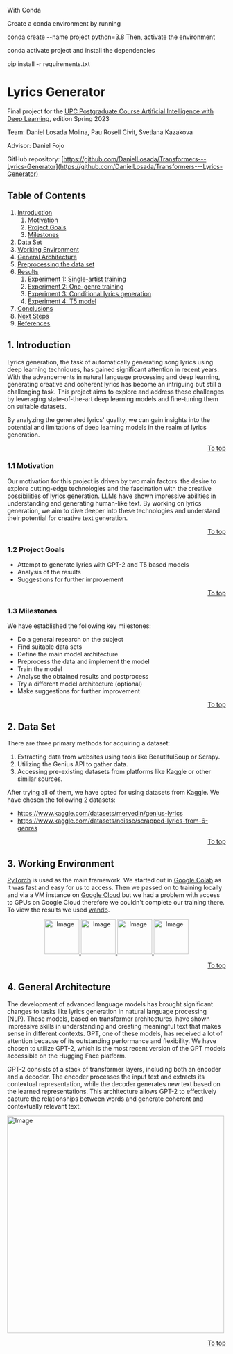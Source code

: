 With Conda

Create a conda environment by running

conda create --name project python=3.8
Then, activate the environment

conda activate project
and install the dependencies

pip install -r requirements.txt

# Lyrics Generator

Final project for the [UPC Postgraduate Course Artificial Intelligence with Deep Learning](https://www.talent.upc.edu/ing/estudis/formacio/curs/310400/postgraduate-course-artificial-intelligence-deep-learning/), edition Spring 2023

Team: Daniel Losada Molina, Pau Rosell Civit, Svetlana Kazakova

Advisor: Daniel Fojo

GitHub repository: [https://github.com/DanielLosada/Transformers---Lyrics-Generator](https://github.com/DanielLosada/Transformers---Lyrics-Generator)

## Table of Contents <a name="toc"></a>
1. [Introduction](#intro)
    1. [Motivation](#motivation)
    2. [Project Goals](#goals)
    3. [Milestones](#milestones)
2. [Data Set](#dataset)
3. [Working Environment](#working_env)
4. [General Architecture](#architecture)
5. [Preprocessing the data set](#dataset_preprocess)
6. [Results](#results)
    1. [Experiment 1: Single-artist training](#experiment_1)
    2. [Experiment 2: One-genre training](#experiment_2)
    3. [Experiment 3: Conditional lyrics generation](#experiment_3)
    4. [Experiment 4: T5 model](#experiment_4)
7. [Conclusions](#conclusions)
10. [Next Steps](#next_steps)
11. [References](#references)

## 1. Introduction <a name="intro"></a>
Lyrics generation, the task of automatically generating song lyrics using deep learning techniques, has gained significant attention in recent years. With the advancements in natural language processing and deep learning, generating creative and coherent lyrics has become an intriguing but still a challenging task. This project aims to explore and address these challenges by leveraging state-of-the-art deep learning models and fine-tuning them on suitable datasets. 

By analyzing the generated lyrics' quality, we can gain insights into the potential and limitations of deep learning models in the realm of lyrics generation.
<p align="right"><a href="#toc">To top</a></p>

### 1.1 Motivation <a name="motivation"></a>
Our motivation for this project is driven by two main factors: the desire to explore cutting-edge technologies and the fascination with the creative possibilities of lyrics generation. LLMs have shown impressive abilities in understanding and generating human-like text. By working on lyrics generation, we aim to dive deeper into these technologies and understand their potential for creative text generation.
<p align="right"><a href="#toc">To top</a></p>

### 1.2 Project Goals <a name="goals"></a>
* Attempt to generate lyrics with GPT-2 and T5 based models
* Analysis of the results
* Suggestions for further improvement
<p align="right"><a href="#toc">To top</a></p>

### 1.3 Milestones <a name="milestones"></a>
We have established the following key milestones:
* Do a general research on the subject
* Find suitable data sets
* Define the main model architecture
* Preprocess the data and implement the model
* Train the model
* Analyse the obtained results and postprocess
* Try a different model architecture (optional)
* Make suggestions for further improvement
<p align="right"><a href="#toc">To top</a></p>

## 2. Data Set <a name="dataset"></a>
There are three primary methods for acquiring a dataset:

1. Extracting data from websites using tools like BeautifulSoup or Scrapy.
2. Utilizing the Genius API to gather data.
3. Accessing pre-existing datasets from platforms like Kaggle or other similar sources.

After trying all of them, we have opted for using datasets from Kaggle.
We have chosen the following 2 datasets:
* https://www.kaggle.com/datasets/mervedin/genius-lyrics
* https://www.kaggle.com/datasets/neisse/scrapped-lyrics-from-6-genres
<p align="right"><a href="#toc">To top</a></p>

## 3. Working Environment <a name="working_env"></a>
[PyTorch](https://pytorch.org/) is used as the main framework.
We started out in [Google Colab](https://colab.research.google.com/) as it was fast and easy for us to access. Then we passed on to training locally and via a VM instance on [Google Cloud](https://cloud.google.com/) but we had a problem with access to GPUs on Google Cloud therefore we couldn't complete our training there. To view the results we used [wandb](https://wandb.ai/site). 

<p align="middle">
  <a href="https://drive.google.com/uc?export=view&id=1jgmyVjKrc69KLUzmZw7j2BYIghZrDnZL">
    <img src="https://drive.google.com/uc?export=view&id=1jgmyVjKrc69KLUzmZw7j2BYIghZrDnZL" alt="Image" style="width: auto; max-width: 50%; height: 80px; display: inline-block;" title="Image" />
  </a>
  
  <a href="https://drive.google.com/uc?export=view&id=1N2ui7rYVl6WPUAgzuMgFe7TU2c_MGm56">
    <img src="https://drive.google.com/uc?export=view&id=1N2ui7rYVl6WPUAgzuMgFe7TU2c_MGm56" alt="Image" style="width: auto; max-width: 50%; height: 80px; display: inline-block;" title="Image" />
  </a>
  
  <a href="https://drive.google.com/uc?export=view&id=1LClGQxV6tDbLHU4dEowivvrehZPXnkHB">
    <img src="https://drive.google.com/uc?export=view&id=1LClGQxV6tDbLHU4dEowivvrehZPXnkHB" alt="Image" style="width: auto; max-width: 40%; height: 80px; display: inline-block;" title="Image" />
  </a>
  
  <a href="https://drive.google.com/uc?export=view&id=1gq6dYc2tmIJV2bvIZDrq2TaokTSYYm-j">
    <img src="https://drive.google.com/uc?export=view&id=1gq6dYc2tmIJV2bvIZDrq2TaokTSYYm-j" alt="Image" style="width: auto; max-width: 50%; height: 80px; display: inline-block;" title="Image" />
  </a>
</p>
<p align="right"><a href="#toc">To top</a></p>

## 4. General Architecture <a name="architecture"></a>
The development of advanced language models has brought significant changes to tasks like lyrics generation in natural language processing (NLP). These models, based on transformer architectures, have shown impressive skills in understanding and creating meaningful text that makes sense in different contexts. GPT, one of these models, has received a lot of attention because of its outstanding performance and flexibility. We have chosen to utilize GPT-2, which is the most recent version of the GPT models accessible on the Hugging Face platform.

GPT-2 consists of a stack of transformer layers, including both an encoder and a decoder. The encoder processes the input text and extracts its contextual representation, while the decoder generates new text based on the learned representations. This architecture allows GPT-2 to effectively capture the relationships between words and generate coherent and contextually relevant text.

<p align="left">
  <a href="https://drive.google.com/uc?export=view&id=1phbpF208uCZM_w4tmRwuD0BA9IdGb68G">
    <img src="https://drive.google.com/uc?export=view&id=1phbpF208uCZM_w4tmRwuD0BA9IdGb68G" alt="Image" style="width: 500px; height: 500px; display: inline-block;" title="Image" />
  </a>
</p>
<p align="right"><a href="#toc">To top</a></p>


